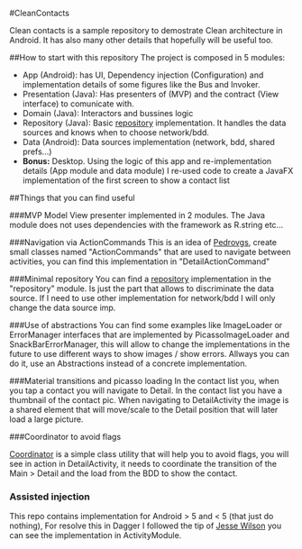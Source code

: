 #CleanContacts

Clean contacts is a sample repository to demostrate Clean architecture in Android. It has also many other details that hopefully will be useful too. 

##How to start with this repository
The project is composed in 5 modules:

* App (Android): has UI, Dependency injection (Configuration) and implementation details of some figures like the Bus and Invoker.
* Presentation (Java): Has presenters of (MVP) and the contract (View interface) to comunicate with.
* Domain (Java): Interactors and bussines logic
* Repository (Java): Basic [repository](http://martinfowler.com/eaaCatalog/repository.html) implementation. It handles the data sources and knows when to choose network/bdd.
* Data (Android): Data sources implementation (network, bdd, shared prefs...)
* **Bonus:** Desktop. Using the logic of this app and re-implementation details (App module and data module) I re-used code to create a JavaFX implementation of the first screen to show a contact list

##Things that you can find useful

###MVP
Model View presenter implemented in 2 modules. The Java module does not uses dependencies with the framework as R.string etc... 

###Navigation via ActionCommands
This is an idea of [Pedrovgs](https://github.com/pedrovgs/EffectiveAndroidUI), create small classes named "ActionCommands" that are used to navigate between activities, you can find this implementation in "DetailActionCommand"

###Minimal repository
You can find a [repository](http://martinfowler.com/eaaCatalog/repository.html) implementation in the "repository" module. Is just  the part that allows to discriminate the data source. If I need to use other implementation for network/bdd I will only change the data source imp.

###Use of abstractions
You can find some examples like ImageLoader or ErrorManager interfaces that are implemented by PicassoImageLoader and SnackBarErrorManager, this will allow to change the implementations in the future to use different ways to show images / show errors. Allways you can do it, use an Abstractions instead of a concrete implementation.

###Material transitions and picasso loading
In the contact list you, when you tap a contact you will navigate to Detail. In the contact list you have a thumbnail of the contact pic. When navigating to DetailActivity the image is a shared element that will move/scale to the Detail position that will later load a large picture.

###Coordinator to avoid flags

[Coordinator](http://panavtec.me/presentando-coodinator-o-como-evitar-flags/) is a simple class utility that will help you to avoid flags, you will see in action in DetailActivity, it needs to coordinate the transition of the Main > Detail and the load from the BDD to show the contact.

### Assisted injection
This repo contains implementation for Android > 5 and < 5 (that just do nothing), For resolve this in Dagger I followed the tip of [Jesse Wilson](https://groups.google.com/forum/#!topic/dagger-discuss/QgnvmZ-dH9c/discussion) you can see the implementation in ActivityModule.